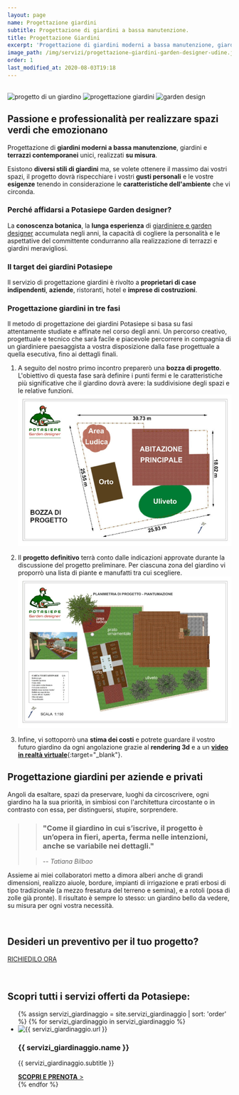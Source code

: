 ```yaml
---
layout: page
name: Progettazione giardini
subtitle: Progettazione di giardini a bassa manutenzione.
title: Progettazione Giardini
excerpt: 'Progettazione di giardini moderni a bassa manutenzione, giardini e terrazzi contemporanei realizzati su misura in base alle esigenze del cliente. Garden design.'
image_path: /img/servizi/progettazione-giardini-garden-designer-udine.jpg
order: 1
last_modified_at: 2020-08-03T19:18
---
```

<br/>
<div class="carousel">
  <img class="mySlides" src="{{ site.baseurl }}\img\slides\progettazione-giardini\progetto1.jpg" alt="progetto di un giardino" title="progetto di un giardino"/>
  <img class="mySlides" src="{{ site.baseurl }}\img\slides\progettazione-giardini\progetto2.jpg" alt="progettazione giardini" title="progettazione giardini"/>
  <img class="mySlides" src="{{ site.baseurl }}\img\slides\progettazione-giardini\progetto3.jpg" alt="garden design" title="garden design"/>
</div>

## Passione e professionalità per realizzare spazi verdi che emozionano

Progettazione di **giardini moderni a bassa manutenzione**, giardini e **terrazzi contemporanei** unici, realizzati **su misura**.

Esistono **diversi stili di giardini** ma, se volete ottenere il massimo dai vostri spazi, il progetto dovrà rispecchiare i vostri **gusti personali** e le vostre **esigenze** tenendo in considerazione le **caratteristiche dell'ambiente** che vi circonda.

### Perché affidarsi a Potasiepe Garden designer?

La **conoscenza botanica**, la **lunga esperienza** di [giardiniere e garden designer](/chi-sono/ "Chi sono") accumulata negli anni, la capacità di cogliere la personalità e le aspettative del committente condurranno alla realizzazione di terrazzi e giardini meravigliosi.

### Il target dei giardini Potasiepe

Il servizio di progettazione giardini è rivolto a **proprietari di case indipendenti**, **aziende**, ristoranti, hotel e **imprese di costruzioni**.

### Progettazione giardini in tre fasi

Il metodo di progettazione dei giardini Potasiepe si basa su fasi attentamente studiate e affinate nel corso degli anni. Un percorso creativo, progettuale e tecnico che sarà facile e piacevole percorrere in compagnia di un giardiniere paesaggista a vostra disposizione dalla fase progettuale a quella esecutiva, fino ai dettagli finali.

1. A seguito del nostro primo incontro preparerò una **bozza di progetto**. L'obiettivo di questa fase sarà definire i punti fermi e le caratteristiche più significative che il giardino dovrà avere: la suddivisione degli spazi e le relative funzioni.
![Bozza di progetto di un giardino](\img\slides\progettazione-giardini\bozza-progetto-giardino.jpg "Bozza di progetto di un giardino")

2. Il **progetto definitivo** terrà conto dalle indicazioni approvate durante la discussione del progetto preliminare. Per ciascuna zona del giardino vi proporrò una lista di piante e manufatti tra cui scegliere.
![Progettazione giardini: esempio di planimetria](\img\slides\progettazione-giardini\planimetria.jpg "Progettazione giardini: esempio di planimetria")

3. Infine, vi sottoporrò una **stima dei costi** e potrete guardare il vostro futuro giardino da ogni angolazione grazie al **rendering 3d** e a un [**video in realtà virtuale**](https://www.youtube.com/channel/UChOregSevfw5GAASxrTh2DQ "guarda i video dei giardini progettati da Potasiepe su YouTube"){:target="_blank"}.

## Progettazione giardini per aziende e privati

Angoli da esaltare, spazi da preservare, luoghi da circoscrivere, ogni giardino ha la sua priorità, in simbiosi con l'architettura circostante o in contrasto con essa, per distinguersi, stupire, sorprendere.

>> ### "Come il giardino in cui s’iscrive, il progetto è un’opera in fieri, aperta, ferma nelle intenzioni, anche se variabile nei dettagli."
>
>> -- <cite> Tatiana Bilbao </cite>

Assieme ai miei collaboratori metto a dimora alberi anche di grandi dimensioni, realizzo aiuole, bordure, impianti di irrigazione e prati erbosi di tipo tradizionale (a mezzo fresatura del terreno e semina), e a rotoli (posa di zolle già pronte). Il risultato è sempre lo stesso: un giardino bello da vedere, su misura per ogni vostra necessità.

<br/>
<div class="text-center">
  <h2>Desideri un preventivo per il tuo progetto?</h2>
  <a title="Richiedi preventivo" href="/contatti/" aria-label="Richiedi preventivo" class="button">RICHIEDILO ORA</a>
</div>
<br/><br/>

## Scopri tutti i servizi offerti da Potasiepe:

<div class="list-collection">
<ul>
  {% assign servizi_giardinaggio = site.servizi_giardinaggio | sort: 'order' %}
  {% for servizi_giardinaggio in servizi_giardinaggio %}
		<li>
      <img src="{% include relative-src.html src=servizi_giardinaggio.image_path %}" alt="{{ servizi_giardinaggio.url }}">
      <div>
      <h3>{{ servizi_giardinaggio.name }}</h3>
      <p>{{ servizi_giardinaggio.subtitle }}</p>
			<a href="{{ site.baseurl }}{{ servizi_giardinaggio.url }}" title="{{ servizi_giardinaggio.url }}"><strong>SCOPRI E PRENOTA</strong> &gt;</a>
      </div>
    </li>
	{% endfor %}
</ul>
</div>
<script>var myIndex=0;function carousel(){var e,l=document.getElementsByClassName("mySlides");for(e=0;e<l.length;e++)l[e].style.display="none";++myIndex>l.length&&(myIndex=1),l[myIndex-1].style.display="block",setTimeout(carousel,2e3)}carousel();</script>
